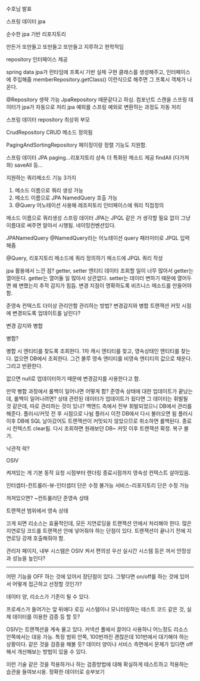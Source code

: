 수호님 발표

스프링 데이터 jpa

순수한 jpa 기반 리포지토리

만든거 또만들고 또만들고 또만들고
지루하고 현학적임

repository 인터페이스 제공

spring data jpa가 런타임에 프록시 기반 실제 구현 클래스를 생성해주고, 인터페이스에 주입해줌
memberRepository.getClass() 이런식으로 해주면 그 프록시 객체가 나온다.

@Repository 생략 가능
JpaRepository 때문같다고 하심.
컴포넌트 스캔을 스프링 데이터가 jpa가 자동으로 처리
jpa 예외를 스프링 예외로 변환하는 과정도 자동 처리

스프링 데이터
repository
최상위 부모

CrudRepository
CRUD 메소드 정의됨

PagingAndSortingRepository
페이징이랑 정렬 기능도 지원함.

스프링 데이터 JPA
paging...리포지토리 상속
더 특화된 메소드 제공
findAll (다가져와)
saveAll 등...

지원하는 쿼리메소드 기능 3가지
1. 메소드 이름으로 쿼리 생성 가능
2. 메소드 이름으로 JPA NamedQuery 호출 가능
3. @Query 어노테이션 사용해 레조피토리 인터페이스에 쿼리 직접정의



메소드 이름으로 쿼리생성
스프링 데이터 JPA는 JPQL 같은 거 생각할 필요 없이 그냥 이름대로 써주면 알아서 시행됨. 네이밍컨벤션있다.

JPANamedQuery
@NamedQuery라는 어노테이션
query 패러미터로 JPQL 입력해줌

@Query, 리포지토리 메소드에 쿼리 정의하기
메소드에 JPQL 쿼리 작성


jpa 활용에서 느낀 점?
getter, setter
엔티티 데이터 조회할 일이 너무 많아서 getter는 열어둔다.
getter는 열어둘 일 많아서 상관없다.
setter는 데이터 변하기 때문에 열어두면 왜 변했는지 추적 감지가 힘듬.
변경 지점이 명확하도록 비즈니스 메소드를 만들어야 함.

준영속 컨텍스트
더이상 관리안함
관리하는 방법? 변경감지와 병합
트랜잭션 커밋 시점에 변경되도록 업데이트를 날린다?

변경 감지와 병합

병합?

병합 시 엔티티를 찾도록 조회한다. 1차 캐시 엔티티를 찾고, 영속상태인 엔티티를 찾는다. 없으면 DB에서 조회한다. 그건 몰루
영속 엔티티를 비영속 엔티티의 값으로 채운다.
그리고 반환한다.

없으면 null로 업데이터하기 때문에 변경감지를 사용한다고 함.

만약 병합 과정에서 롤백이 일어나면 어떻게 함?
준영속 상태에 대한 업데이트가 끝났는데, 롤백이 일어나려면?
상태 관련된 데이터가 업데이트가 됬다면 그 데이터는 휘발될 것 같은데, 따로 관리하는 것이 있나?
백엔드 측에서 전부 휘발되었으니 DB에서 관리를 해준다.
플러시/커밋 전 후 시점으로 나뉨
플러시 이전
DB에서 다시 불러오면 됨
플러시 이후
DB에 SQL 날아갔어도 트랜잭션이 커밋되지 않았으므로 취소하면 롤백된다. 종료 시 컨텍스트 clear됨. 다시 조회하면 원래보던 DB~
커밋 이후
트랜잭션 확정. 복구 불가.

낙관적 락?


OSIV

켜져있는 게 기본 동작
요청 시점부터 렌더링 종료시점까지 영속성 컨텍스트 살아있음.

인터셉터-컨트롤러-뷰-인터셉터 단은 수정 불가능
서비스-리포지토리 단은 수정 가능

꺼져있으면?
~컨트롤러단 준영속 상태

트랜잭션 범위에서 영속 상태

끄게 되면 리소스는 효율적인데, 모든 지연로딩을 트랜잭션 안에서 처리해야 한다. 많은 지연로딩 코드를 트랜잭션 안에 넣어줘야 하는 단점이 있다.
트랜잭션이 끝나기 전에 지연로딩 강제 호출해줘야 함.

관리자 페이지, 내부 시스템은 OSIV 켜서 편의성 우선
실시간 시스템 등은 꺼서 안정성과 성능을 높인다?

---

어떤 기능을 OFF 하는 것에 있어서 장단점이 있다. 그렇다면 on/off를 하는 것에 있어서 어떻게 접근하고 선정할 것인가?

데이터 양, 리소스가 기준이 될 수 있다.

프로세스가 들어가는 앞 뒤에다 로깅 시스템이나 모니터링하는 테스트 코드 같은 것, 실제 데이터를 이용한 검증 등 할 듯?

OSIV는 트랜잭션을 계속 물고 있다.
커넥션 풀에서 끌어다 사용하니 어느정도 리소스 안쪽에서는 대응 가능.
특정 범위 안쪽, 100번까진 괜찮은데 101번에서 대기해야 하는 상황이다. 같은 것을 검증을 해볼 듯?
데이터 양이나 서비스 측면에서 문제가 있다면 off 해서 개선해보는 방법이 있을 수 있다.

이런 기술 같은 것을 적용하거나 하는 검증방법에 대해 확실하게 테스트하고 적용하는 습관을 들여보시옹.
정확한 데이터로 승부보기



